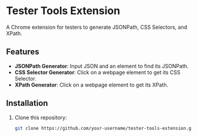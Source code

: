 # Tester Tools Extension

A Chrome extension for testers to generate JSONPath, CSS Selectors, and XPath.

## Features
- **JSONPath Generator**: Input JSON and an element to find its JSONPath.
- **CSS Selector Generator**: Click on a webpage element to get its CSS Selector.
- **XPath Generator**: Click on a webpage element to get its XPath.

## Installation
1. Clone this repository:
   ```bash
   git clone https://github.com/your-username/tester-tools-extension.git
